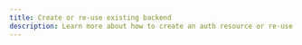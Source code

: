```yaml
---
title: Create or re-use existing backend
description: Learn more about how to create an auth resource or re-use an existing auth backend for Amplify Framework.
---
```


<inline-fragment platform="js" src="~/lib/auth/fragments/js/start.md"></inline-fragment>
